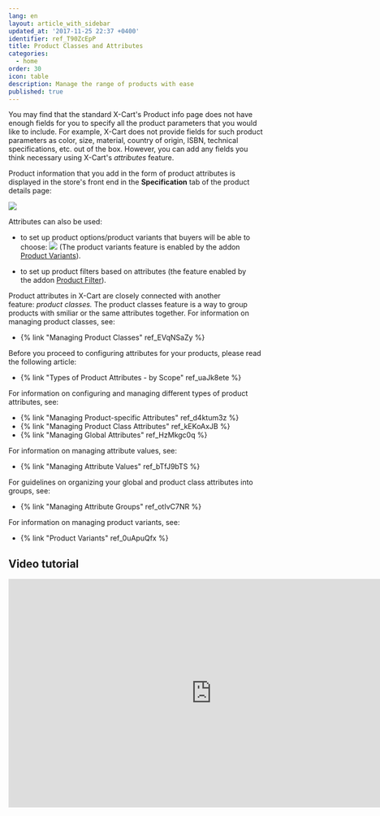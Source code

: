 ```yaml
---
lang: en
layout: article_with_sidebar
updated_at: '2017-11-25 22:37 +0400'
identifier: ref_T90ZcEpP
title: Product Classes and Attributes
categories:
  - home
order: 30
icon: table
description: Manage the range of products with ease
published: true
---
```

You may find that the standard X-Cart's Product info page does not have enough fields for you to specify all the product parameters that you would like to include. For example, X-Cart does not provide fields for such product parameters as color, size, material, country of origin, ISBN, technical specifications, etc. out of the box. However, you can add any fields you think necessary using X-Cart's _attributes_ feature. 

Product information that you add in the form of product attributes is displayed in the store's front end in the **Specification** tab of the product details page:

![]({{site.baseurl}}/attachments/7504847/7602452.png)

Attributes can also be used:

*   to set up product options/product variants that buyers will be able to choose:
    ![]({{site.baseurl}}/attachments/7504847/7602468.png)
    (The product variants feature is enabled by the addon [Product Variants](http://www.x-cart.com/extensions/addons/product-variants.html)).

*   to set up product filters based on attributes (the feature enabled by the addon [Product Filter](http://www.x-cart.com/extensions/addons/product-filter.html)).

Product attributes in X-Cart are closely connected with another feature: _product classes._ The product classes feature is a way to group products with smiliar or the same attributes together. For information on managing product classes, see:

*   {% link "Managing Product Classes" ref_EVqNSaZy %}

Before you proceed to configuring attributes for your products, please read the following article:

*   {% link "Types of Product Attributes - by Scope" ref_uaJk8ete %}

For information on configuring and managing different types of product attributes, see:

*   {% link "Managing Product-specific Attributes" ref_d4ktum3z %}
*   {% link "Managing Product Class Attributes" ref_kEKoAxJB %}
*   {% link "Managing Global Attributes" ref_HzMkgc0q %}

For information on managing attribute values, see:

*   {% link "Managing Attribute Values" ref_bTfJ9bTS %}

For guidelines on organizing your global and product class attributes into groups, see:

*   {% link "Managing Attribute Groups" ref_otIvC7NR %}

For information on managing product variants, see:

*   {% link "Product Variants" ref_0uApuQfx %}

## Video tutorial

<iframe class="youtube-player" type="text/html" style="width: 800px; height: 450px" src="https://www.youtube.com/embed/WjvaZ9ExGmE" frameborder="0"></iframe>
